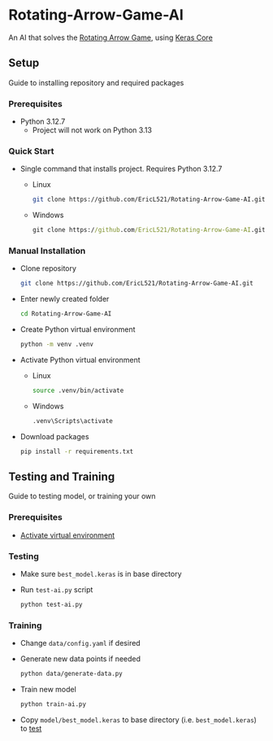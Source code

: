 # Rotating-Arrow-Game-AI
An AI that solves the [Rotating Arrow Game](https://github.com/EricL521/Rotating-Arrow-Game/), using [Keras Core](https://github.com/keras-team/keras-core)

## Setup
Guide to installing repository and required packages

### Prerequisites
- Python 3.12.7
  - Project will not work on Python 3.13

### Quick Start
- Single command that installs project. Requires Python 3.12.7
  - Linux
    
    ```bash
    git clone https://github.com/EricL521/Rotating-Arrow-Game-AI.git && cd Rotating-Arrow-Game-AI && python -m venv .venv && source .venv/bin/activate && pip install -r requirements.txt
    ```
  - Windows
    
    ```cmd
    git clone https://github.com/EricL521/Rotating-Arrow-Game-AI.git && cd Rotating-Arrow-Game-AI && python -m venv .venv && .venv\Scripts\activate && pip install -r requirements.txt
    ```

### Manual Installation
- Clone repository
  
  ```bash
  git clone https://github.com/EricL521/Rotating-Arrow-Game-AI.git
  ```
- Enter newly created folder
  
  ```bash
  cd Rotating-Arrow-Game-AI
  ```
- Create Python virtual environment
  
  ```bash
  python -m venv .venv
  ```
<a name="python-venv"></a>
- Activate Python virtual environment
  - Linux
    
    ```bash
    source .venv/bin/activate
    ```
  - Windows
    
    ```cmd
    .venv\Scripts\activate
    ```
- Download packages
  
  ```bash
  pip install -r requirements.txt
  ```

## Testing and Training
Guide to testing model, or training your own

### Prerequisites
- [Activate virtual environment](#python-venv)

### Testing
- Make sure `best_model.keras` is in base directory
- Run `test-ai.py` script
  
  ```bash
  python test-ai.py
  ```

### Training
- Change `data/config.yaml` if desired
- Generate new data points if needed

  ```bash
  python data/generate-data.py
  ```
- Train new model

  ```bash
  python train-ai.py
  ```
- Copy `model/best_model.keras` to base directory (i.e. `best_model.keras`) to [test](#testing)
